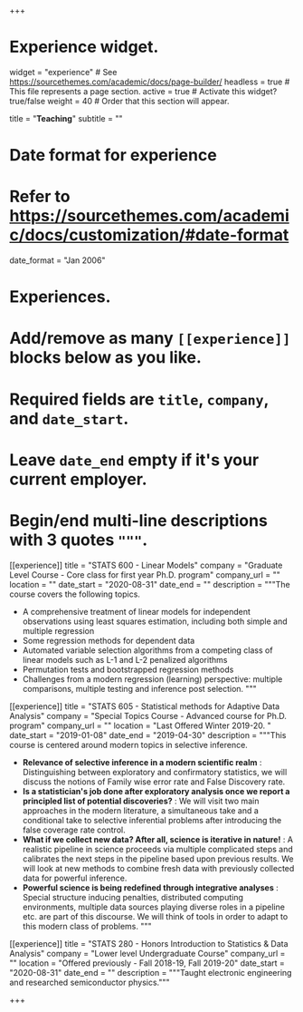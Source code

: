 +++
# Experience widget.
widget = "experience"  # See https://sourcethemes.com/academic/docs/page-builder/
headless = true  # This file represents a page section.
active = true  # Activate this widget? true/false
weight = 40  # Order that this section will appear.

title = "**Teaching**"
subtitle = ""

# Date format for experience
#   Refer to https://sourcethemes.com/academic/docs/customization/#date-format
date_format = "Jan 2006"

# Experiences.
#   Add/remove as many `[[experience]]` blocks below as you like.
#   Required fields are `title`, `company`, and `date_start`.
#   Leave `date_end` empty if it's your current employer.
#   Begin/end multi-line descriptions with 3 quotes `"""`.
[[experience]]
  title = "STATS 600 - Linear Models"
  company = "Graduate Level Course - Core class for first year Ph.D. program"
  company_url = ""
  location = ""
  date_start = "2020-08-31"
  date_end = ""
  description = """The course covers the following topics.

  * A comprehensive treatment of linear models for independent observations using least squares estimation, including both simple and multiple regression
  * Some regression methods for dependent data
  * Automated variable selection algorithms from a competing class of linear models such as L-1 and L-2 penalized algorithms
  * Permutation tests and bootstrapped regression methods
  * Challenges from a modern regression (learning) perspective: multiple comparisons, multiple testing and inference post selection. """

[[experience]]
  title = "STATS 605 - Statistical methods for Adaptive Data Analysis"
  company = "Special Topics Course - Advanced course for Ph.D. program"
  company_url = ""
  location = "Last Offered Winter 2019-20. "
  date_start = "2019-01-08"
  date_end = "2019-04-30"
  description = """This course is centered around modern topics in selective inference.

  * **Relevance of selective inference in a modern scientific realm** : Distinguishing between exploratory and confirmatory statistics, we will discuss the notions of Family wise error rate and False Discovery rate.
  * **Is a statistician's job done after exploratory analysis once we report a principled list of potential discoveries?** : We will visit two main approaches in the modern literature, a simultaneous take and a conditional take to selective inferential problems after introducing the false coverage rate control.
  * **What if we collect new data? After all, science is iterative in nature!** : A realistic pipeline in science proceeds via multiple complicated steps and calibrates the next steps in the pipeline based upon previous results. We will look at new methods to combine fresh data with previously collected data for powerful inference.
  * **Powerful science is being redefined through integrative analyses** : Special structure inducing penalties, distributed computing environments, multiple data sources playing diverse roles in a pipeline etc. are part of this discourse. We will think of tools in order to adapt to this modern class of problems. """

[[experience]]
  title = "STATS 280 - Honors Introduction to Statistics & Data Analysis"
  company = "Lower level Undergraduate Course"
  company_url = ""
  location = "Offered previously - Fall 2018-19, Fall 2019-20"
  date_start = "2020-08-31"
  date_end = ""
  description = """Taught electronic engineering and researched semiconductor physics."""

+++
